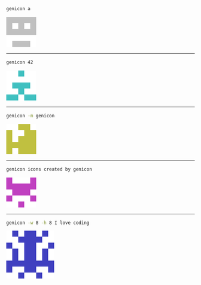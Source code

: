 ```bash
genicon a
```

<img src="a.png" alt="a" width="80" height="80">

---

```bash
genicon 42
```

<img src="42.png" alt="42" width="80" height="80">

---

```bash
genicon -m genicon
```

<img src="genicon.png" alt="genicon" width="80" height="80">

---

```bash
genicon icons created by genicon
```

<img src="icons created by genicon.png" alt="icons created by genicon" width="80" height="80">

---

```bash
genicon -w 8 -h 8 I love coding
```

<img src="I love coding.png" alt="I love coding" width="128" height="128">

